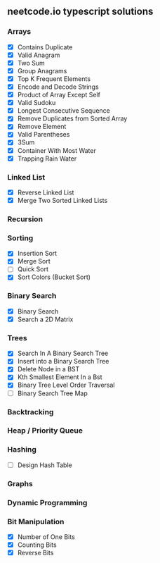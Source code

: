 ## neetcode.io typescript solutions

### Arrays

- [x] Contains Duplicate
- [x] Valid Anagram
- [x] Two Sum
- [x] Group Anagrams
- [x] Top K Frequent Elements
- [x] Encode and Decode Strings
- [x] Product of Array Except Self
- [x] Valid Sudoku
- [x] Longest Consecutive Sequence
- [x] Remove Duplicates from Sorted Array
- [x] Remove Element
- [x] Valid Parentheses
- [x] 3Sum
- [x] Container With Most Water
- [x] Trapping Rain Water

### Linked List

- [x] Reverse Linked List
- [x] Merge Two Sorted Linked Lists

### Recursion

### Sorting

- [x] Insertion Sort
- [x] Merge Sort
- [ ] Quick Sort
- [x] Sort Colors (Bucket Sort)

### Binary Search

- [x] Binary Search
- [x] Search a 2D Matrix

### Trees

- [x] Search In A Binary Search Tree
- [x] Insert into a Binary Search Tree
- [x] Delete Node in a BST
- [x] Kth Smallest Element In a Bst
- [x] Binary Tree Level Order Traversal
- [ ] Binary Search Tree Map

### Backtracking

### Heap / Priority Queue

### Hashing

- [ ] Design Hash Table

### Graphs

### Dynamic Programming

### Bit Manipulation

- [x] Number of One Bits
- [x] Counting Bits
- [x] Reverse Bits
